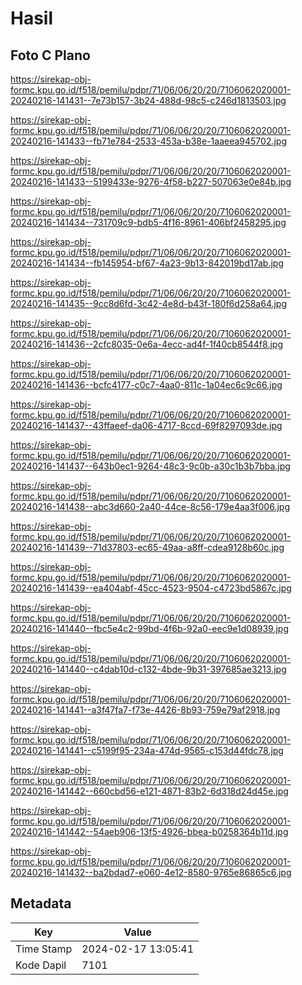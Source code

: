 # Hasil

## Foto C Plano

https://sirekap-obj-formc.kpu.go.id/f518/pemilu/pdpr/71/06/06/20/20/7106062020001-20240216-141431--7e73b157-3b24-488d-98c5-c246d1813503.jpg

https://sirekap-obj-formc.kpu.go.id/f518/pemilu/pdpr/71/06/06/20/20/7106062020001-20240216-141433--fb71e784-2533-453a-b38e-1aaeea945702.jpg

https://sirekap-obj-formc.kpu.go.id/f518/pemilu/pdpr/71/06/06/20/20/7106062020001-20240216-141433--5199433e-9276-4f58-b227-507063e0e84b.jpg

https://sirekap-obj-formc.kpu.go.id/f518/pemilu/pdpr/71/06/06/20/20/7106062020001-20240216-141434--731709c9-bdb5-4f16-8961-406bf2458295.jpg

https://sirekap-obj-formc.kpu.go.id/f518/pemilu/pdpr/71/06/06/20/20/7106062020001-20240216-141434--fb145954-bf67-4a23-9b13-842019bd17ab.jpg

https://sirekap-obj-formc.kpu.go.id/f518/pemilu/pdpr/71/06/06/20/20/7106062020001-20240216-141435--9cc8d6fd-3c42-4e8d-b43f-180f6d258a64.jpg

https://sirekap-obj-formc.kpu.go.id/f518/pemilu/pdpr/71/06/06/20/20/7106062020001-20240216-141436--2cfc8035-0e6a-4ecc-ad4f-1f40cb8544f8.jpg

https://sirekap-obj-formc.kpu.go.id/f518/pemilu/pdpr/71/06/06/20/20/7106062020001-20240216-141436--bcfc4177-c0c7-4aa0-811c-1a04ec6c9c66.jpg

https://sirekap-obj-formc.kpu.go.id/f518/pemilu/pdpr/71/06/06/20/20/7106062020001-20240216-141437--43ffaeef-da06-4717-8ccd-69f8297093de.jpg

https://sirekap-obj-formc.kpu.go.id/f518/pemilu/pdpr/71/06/06/20/20/7106062020001-20240216-141437--643b0ec1-9264-48c3-9c0b-a30c1b3b7bba.jpg

https://sirekap-obj-formc.kpu.go.id/f518/pemilu/pdpr/71/06/06/20/20/7106062020001-20240216-141438--abc3d660-2a40-44ce-8c56-179e4aa3f006.jpg

https://sirekap-obj-formc.kpu.go.id/f518/pemilu/pdpr/71/06/06/20/20/7106062020001-20240216-141439--71d37803-ec65-49aa-a8ff-cdea9128b60c.jpg

https://sirekap-obj-formc.kpu.go.id/f518/pemilu/pdpr/71/06/06/20/20/7106062020001-20240216-141439--ea404abf-45cc-4523-9504-c4723bd5867c.jpg

https://sirekap-obj-formc.kpu.go.id/f518/pemilu/pdpr/71/06/06/20/20/7106062020001-20240216-141440--fbc5e4c2-99bd-4f6b-92a0-eec9e1d08939.jpg

https://sirekap-obj-formc.kpu.go.id/f518/pemilu/pdpr/71/06/06/20/20/7106062020001-20240216-141440--c4dab10d-c132-4bde-9b31-397685ae3213.jpg

https://sirekap-obj-formc.kpu.go.id/f518/pemilu/pdpr/71/06/06/20/20/7106062020001-20240216-141441--a3f47fa7-f73e-4426-8b93-759e79af2918.jpg

https://sirekap-obj-formc.kpu.go.id/f518/pemilu/pdpr/71/06/06/20/20/7106062020001-20240216-141441--c5199f95-234a-474d-9565-c153d44fdc78.jpg

https://sirekap-obj-formc.kpu.go.id/f518/pemilu/pdpr/71/06/06/20/20/7106062020001-20240216-141442--660cbd56-e121-4871-83b2-6d318d24d45e.jpg

https://sirekap-obj-formc.kpu.go.id/f518/pemilu/pdpr/71/06/06/20/20/7106062020001-20240216-141442--54aeb906-13f5-4926-bbea-b0258364b11d.jpg

https://sirekap-obj-formc.kpu.go.id/f518/pemilu/pdpr/71/06/06/20/20/7106062020001-20240216-141432--ba2bdad7-e060-4e12-8580-9765e86865c6.jpg


## Metadata

| Key        | Value               |
| ---------- | ------------------- |
| Time Stamp | 2024-02-17 13:05:41 |
| Kode Dapil | 7101                |



